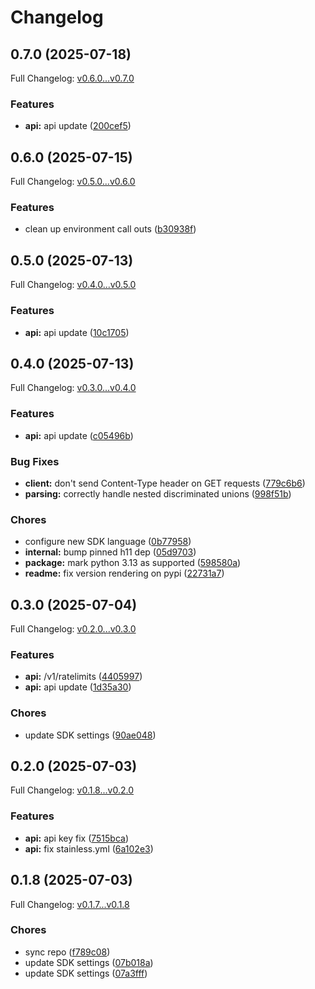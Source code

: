 # Changelog

## 0.7.0 (2025-07-18)

Full Changelog: [v0.6.0...v0.7.0](https://github.com/The-Swarm-Corporation/swarms-sdk/compare/v0.6.0...v0.7.0)

### Features

* **api:** api update ([200cef5](https://github.com/The-Swarm-Corporation/swarms-sdk/commit/200cef5f553ddeec1c1275693f5879de7e679cdb))

## 0.6.0 (2025-07-15)

Full Changelog: [v0.5.0...v0.6.0](https://github.com/The-Swarm-Corporation/swarms-sdk/compare/v0.5.0...v0.6.0)

### Features

* clean up environment call outs ([b30938f](https://github.com/The-Swarm-Corporation/swarms-sdk/commit/b30938f43c02bb38eab11e50742cc27af6052092))

## 0.5.0 (2025-07-13)

Full Changelog: [v0.4.0...v0.5.0](https://github.com/The-Swarm-Corporation/swarms-sdk/compare/v0.4.0...v0.5.0)

### Features

* **api:** api update ([10c1705](https://github.com/The-Swarm-Corporation/swarms-sdk/commit/10c170540f52cd99f60b7e4aa0c3115954cec60e))

## 0.4.0 (2025-07-13)

Full Changelog: [v0.3.0...v0.4.0](https://github.com/The-Swarm-Corporation/swarms-sdk/compare/v0.3.0...v0.4.0)

### Features

* **api:** api update ([c05496b](https://github.com/The-Swarm-Corporation/swarms-sdk/commit/c05496bf3d71e50b14ece2db908b39a80dd4c20e))


### Bug Fixes

* **client:** don't send Content-Type header on GET requests ([779c6b6](https://github.com/The-Swarm-Corporation/swarms-sdk/commit/779c6b6e2e5a689cd8c773db79b0b53613fc13d9))
* **parsing:** correctly handle nested discriminated unions ([998f51b](https://github.com/The-Swarm-Corporation/swarms-sdk/commit/998f51baa69470143e3b43041f18f4e34e9a8ef6))


### Chores

* configure new SDK language ([0b77958](https://github.com/The-Swarm-Corporation/swarms-sdk/commit/0b779588ef5f414dc958097e1c47ab457eaca5c6))
* **internal:** bump pinned h11 dep ([05d9703](https://github.com/The-Swarm-Corporation/swarms-sdk/commit/05d97034f7de4d87752e53552731abf1fbc31b12))
* **package:** mark python 3.13 as supported ([598580a](https://github.com/The-Swarm-Corporation/swarms-sdk/commit/598580ab8bd50951cd1a57e7e62ea759dedc4246))
* **readme:** fix version rendering on pypi ([22731a7](https://github.com/The-Swarm-Corporation/swarms-sdk/commit/22731a7a3f32f1d56257c290ad0d758ef1950a45))

## 0.3.0 (2025-07-04)

Full Changelog: [v0.2.0...v0.3.0](https://github.com/The-Swarm-Corporation/swarms-sdk/compare/v0.2.0...v0.3.0)

### Features

* **api:** /v1/ratelimits ([4405997](https://github.com/The-Swarm-Corporation/swarms-sdk/commit/4405997499ef214898b6c52633226629c4592856))
* **api:** api update ([1d35a30](https://github.com/The-Swarm-Corporation/swarms-sdk/commit/1d35a30e5800ac89bf89355a0c781df082dd270a))


### Chores

* update SDK settings ([90ae048](https://github.com/The-Swarm-Corporation/swarms-sdk/commit/90ae048a61f0d9c62ce251febad3e9666580f66f))

## 0.2.0 (2025-07-03)

Full Changelog: [v0.1.8...v0.2.0](https://github.com/The-Swarm-Corporation/swarms-sdk/compare/v0.1.8...v0.2.0)

### Features

* **api:** api key fix ([7515bca](https://github.com/The-Swarm-Corporation/swarms-sdk/commit/7515bcad6ea549008901dbb187d736b3a996b812))
* **api:** fix stainless.yml ([6a102e3](https://github.com/The-Swarm-Corporation/swarms-sdk/commit/6a102e3dedae261e65ce7a383cec76cb0737ab46))

## 0.1.8 (2025-07-03)

Full Changelog: [v0.1.7...v0.1.8](https://github.com/The-Swarm-Corporation/swarms-sdk/compare/v0.1.7...v0.1.8)

### Chores

* sync repo ([f789c08](https://github.com/The-Swarm-Corporation/swarms-sdk/commit/f789c08eeb01cbbd6a2be8f70f341c99d362fb22))
* update SDK settings ([07b018a](https://github.com/The-Swarm-Corporation/swarms-sdk/commit/07b018af809179258493151a1d0175d4651f65e6))
* update SDK settings ([07a3fff](https://github.com/The-Swarm-Corporation/swarms-sdk/commit/07a3fff84c29b9f2d2f40a3205ff4e92b45dbbdf))
